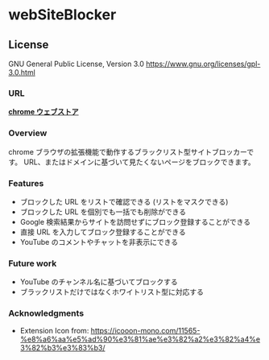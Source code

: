 # webSiteBlocker

## License

GNU General Public License, Version 3.0
https://www.gnu.org/licenses/gpl-3.0.html

### URL

[**chrome ウェブストア**](https://)

### Overview

chrome ブラウザの拡張機能で動作するブラックリスト型サイトブロッカーです。
URL、またはドメインに基づいて見たくないページをブロックできます。

### Features

- ブロックした URL をリストで確認できる (リストをマスクできる)
- ブロックした URL を個別でも一括でも削除ができる
- Google 検索結果からサイトを訪問せずにブロック登録することができる
- 直接 URL を入力してブロック登録することができる
- YouTube のコメントやチャットを非表示にできる

### Future work

- YouTube のチャンネル名に基づいてブロックする
- ブラックリストだけではなくホワイトリスト型に対応する

### Acknowledgments

- Extension Icon from: https://icooon-mono.com/11565-%e8%a6%aa%e5%ad%90%e3%81%ae%e3%82%a2%e3%82%a4%e3%82%b3%e3%83%b3/
